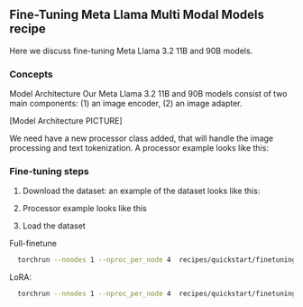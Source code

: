 ## Fine-Tuning Meta Llama Multi Modal Models recipe
Here we discuss fine-tuning Meta Llama 3.2 11B and 90B models.

### Concepts
Model Architecture
Our Meta Llama 3.2 11B and 90B models consist of two main components: (1) an image encoder, (2) an image adapter.

[Model Architecture PICTURE]

We need have a new processor class added, that will handle the image processing and text tokenization. A processor example looks like this:



### Fine-tuning steps
1. Download the dataset:
an example of the dataset looks like this:
2. Processor example looks like this

3. Load the dataset

Full-finetune
```bash
  torchrun --nnodes 1 --nproc_per_node 4  recipes/quickstart/finetuning/finetuning.py --enable_fsdp --lr 1e-5 --context_length 8192 --num_epochs 1 --batch_size_training 1 --model_name llava-hf/llama3-llava-next-8b-hf --dist_checkpoint_root_folder /home/kaiwu/work/fb_connect/finetune_model --dist_checkpoint_folder fine-tuned  --use_fast_kernels --dataset "custom_dataset" --custom_dataset.test_split "test" --custom_dataset.file "recipes/quickstart/finetuning/datasets/vqa_dataset.py" --use-wandb  --run_validation True
```

LoRA:
```bash
  torchrun --nnodes 1 --nproc_per_node 4  recipes/quickstart/finetuning/finetuning.py --enable_fsdp --lr 1e-5 --context_length 8192 --num_epochs 1 --batch_size_training 1 --model_name llava-hf/llama3-llava-next-8b-hf --dist_checkpoint_root_folder /home/kaiwu/work/fb_connect/finetune_model --dist_checkpoint_folder fine-tuned  --use_fast_kernels --dataset "custom_dataset" --custom_dataset.test_split "test" --custom_dataset.file "recipes/quickstart/finetuning/datasets/vqa_dataset.py" --use-wandb  --run_validation True
```

